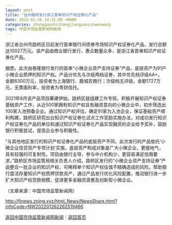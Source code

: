 ```yaml
---
layout: post
title: "台州路桥发行浙江首单知识产权证券化产品"
date: 2022-01-26 14:31:09 +0800
categories: zhongguoshichangjianguanxinwenwang
tags: 中国市场监管新闻网新闻
---
```

<p>浙江省台州市路桥区日前发行首单银行间债券市场知识产权证券化产品，发行总额达10027万元。该产品由商业银行发行，惠企数量众多，是浙江省首单知识产权证券化产品。</p>
 <p>据悉，此次由泰隆银行发行的首单“小微企业资产支持证券”产品，底层资产为91户小微企业质押的知识产权。产品分优先与次级两档证券，其中优先档评级AA+，金额8300万元，投资者为上海银行、鹿城农商行；次级档无评级，金额1727万元，无票面利率，投资者为粤财信托。</p>
 <p>2021年9月该产品项目筹建伊始，路桥区就组建工作专班，积极开展知识产权证券基础资产工作，从近500家拥有知识产权且有融资意向的小微企业中，初步筛选出100家入池预备企业。通过知识产权评估，确定91家为入池企业，保证基础资产顺利构建。路桥区研究出台知识产权证券化试点工作奖励实施办法，对成功发行知识产权证券化产品的单位和通过知识产权证券化产品实现融资的企业给予奖补，鼓励银行积极尝试，提高企业参与积极性。</p>
 <p>“与其他地区发行的知识产权证券化产品的底层资产不同，此次发行的产品依托‘小微企业信贷资产专项计划’实施，底层资产构成对象是广大小微企业，更接地气，具有较强的可复制性。项目由银行主导，参与中介机构少，更容易满足信用要求。”路桥区市场监管局相关负责人介绍。路桥区发行的“小微企业资产支持证券”产品整合一批企业的知识产权，可稀释单个知识产权估值不精确造成的风险，帮助银行盘活存量知识产权质押贷款资产，通过产品发行优化风险配置，推动银行进一步扩大知识产权贷款规模，促进更多金融资源惠及创新型小微企业。</p><p class="em_media">（文章来源：中国市场监管新闻网）</p>

<http://finews.zning.xyz/html_News/NewsShare.html?infoCode=NW202201262262519466>

[返回中国市场监管新闻网新闻](//finews.withounder.com/category/zhongguoshichangjianguanxinwenwang.html)｜[返回首页](//finews.withounder.com/)